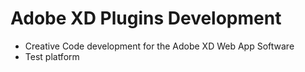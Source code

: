 # Adobe XD Plugins Development
* Creative Code development for the Adobe XD Web App Software
* Test platform 
